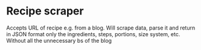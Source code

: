 # Recipe scraper 

Accepts URL of recipe e.g. from a blog. Will scrape data, parse it and return in JSON format only the ingredients, steps, portions, size system, etc. Without all the unnecessary bs of the blog